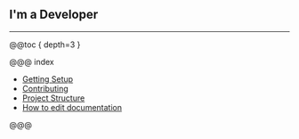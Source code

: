 ## I'm a Developer
---

@@toc { depth=3 }

@@@ index
* [Getting Setup](ide_setup.md)
* [Contributing](contributing.md)
* [Project Structure](project_structure.md)
* [How to edit documentation](doc_updates.md)

@@@


